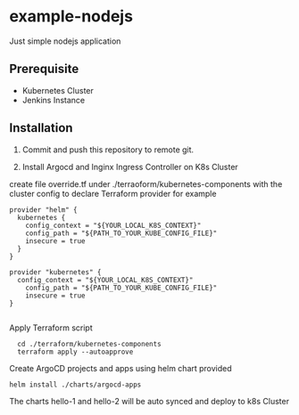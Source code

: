 # example-nodejs
Just simple nodejs application

## Prerequisite

- Kubernetes Cluster
- Jenkins Instance

## Installation ##
1. Commit and push this repository to remote git.

2. Install Argocd and Inginx Ingress Controller on K8s Cluster
   
create file override.tf under ./terraoform/kubernetes-components with the cluster config to declare Terraform provider for example
```
provider "helm" {
  kubernetes {
    config_context = "${YOUR_LOCAL_K8S_CONTEXT}"
    config_path = "${PATH_TO_YOUR_KUBE_CONFIG_FILE}"
    insecure = true
  }
}

provider "kubernetes" {
  config_context = "${YOUR_LOCAL_K8S_CONTEXT}"
    config_path = "${PATH_TO_YOUR_KUBE_CONFIG_FILE}"
    insecure = true
}


```
    
Apply Terraform script

```
  cd ./terraform/kubernetes-components
  terraform apply --autoapprove
```

Create ArgoCD projects and apps using helm chart provided
```
helm install ./charts/argocd-apps
```

The charts hello-1 and hello-2 will be auto synced and deploy to k8s Cluster
